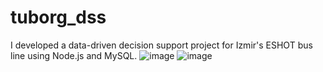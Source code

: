 # tuborg_dss
I developed a data-driven decision support project for Izmir's ESHOT bus line using Node.js and MySQL.
![image](https://github.com/mkaragoz01/eshot_dss/assets/127658520/414a2484-6769-4a2c-81ed-0caa4415d8d4)
![image](https://github.com/mkaragoz01/eshot_dss/assets/127658520/be36495a-fa29-44a4-99b0-eab394895a8b)
